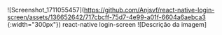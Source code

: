  ![Screenshot_1711055457](https://github.com/Anjsvf/react-native-login-screen/assets/136652642/717cbcff-75d7-4e99-a01f-6604a6aebca3 {:width="300px"})
react-native login-screen
![Descrição da imagem]
